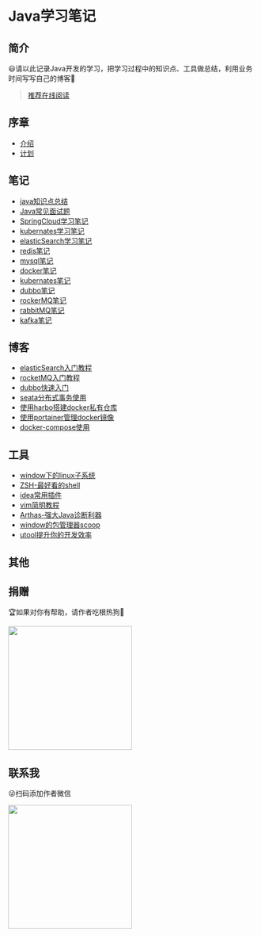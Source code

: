 # Java学习笔记

## 简介

😃请以此记录Java开发的学习，把学习过程中的知识点、工具做总结，利用业务时间写写自己的博客🎈

> [推荐在线阅读](http://doc.hkxx.icu)

## 序章
  - [介绍](foreword/介绍.md)
  - [计划](foreword/计划.md)

## 笔记
  - [java知识点总结](notes/java知识点总结.md)
  - [Java常见面试题](notes/java常见面试题.md)
  - [SpringCloud学习笔记](notes/SpringCloud学习笔记.md)
  - [kubernates学习笔记](notes/kubernates学习笔记.md)
  - [elasticSearch学习笔记](notes/elasticSearch学习笔记.md)
  - [redis笔记](/notes/redis.md)
  - [mysql笔记](/notes/mysql.md)
  - [docker笔记](/notes/docker.md)
  - [kubernates笔记](/notes/kubernates学习笔记.md)
  - [dubbo笔记](/notes/docker.md)
  - [rockerMQ笔记](/notes/rocketMQ.md)
  - [rabbitMQ笔记](/notes/rabbitMQ.md)
  - [kafka笔记](/notes/kafka.md)
  
## 博客
  - [elasticSearch入门教程](/blog/elasticSearch入门教程.md)
  - [rocketMQ入门教程](/blog/rocketMQ入门教程.md)
  - [dubbo快速入门](/blog/dubbo快速入门)
  - [seata分布式事务使用](/blog/seata分布式事务使用.md)
  - [使用harbo搭建docker私有仓库](/blog/harbor教程.md)
  - [使用portainer管理docker镜像](/blog/portainer教程.md)
  - [docker-compose使用](/blog/docker-compose教程.md)

## 工具
  - [window下的linux子系统](/tool/window下的linux子系统.md)
  - [ZSH-最好看的shell](/tool/最好看的shell.md)
  - [idea常用插件](/tool/idea常用插件.md)
  - [vim简明教程](/tool/vim简明教程.md)
  - [Arthas-强大Java诊断利器](/tool/强大的java诊断利器.md)
  - [window的包管理器scoop](/tool/window的包管理器.md)
  - [utool提升你的开发效率](/tool/utool提升你的开发效率.md)

## 其他


## 捐赠
🏆如果对你有帮助，请作者吃根热狗🌭

<img src="http://doc.hkxx.icu/images/pay.png" width = "250" height = "250" />

## 联系我
😜扫码添加作者微信

<img src="http://doc.hkxx.icu/images/weixin.jpg" width = "250" height = "250" />
